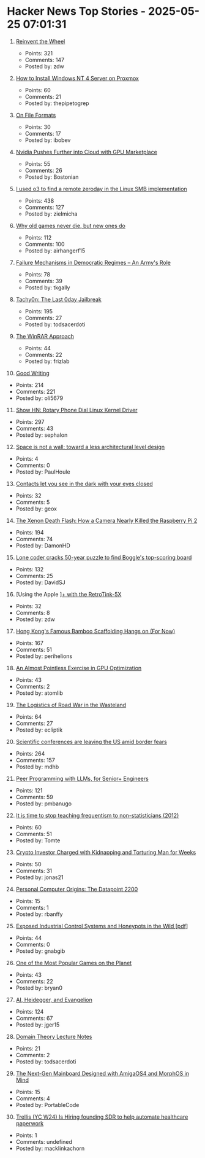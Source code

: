 # Hacker News Top Stories - 2025-05-25 07:01:31

1. [Reinvent the Wheel](https://endler.dev/2025/reinvent-the-wheel/)
   - Points: 321
   - Comments: 147
   - Posted by: zdw

2. [How to Install Windows NT 4 Server on Proxmox](https://blog.pipetogrep.org/2025/05/23/how-to-install-windows-nt-4-server-on-proxmox/)
   - Points: 60
   - Comments: 21
   - Posted by: thepipetogrep

3. [On File Formats](https://solhsa.com/oldernews2025.html#ON-FILE-FORMATS)
   - Points: 30
   - Comments: 17
   - Posted by: ibobev

4. [Nvidia Pushes Further into Cloud with GPU Marketplace](https://www.wsj.com/articles/nvidia-pushes-further-into-cloud-with-gpu-marketplace-4fba6bdd)
   - Points: 55
   - Comments: 26
   - Posted by: Bostonian

5. [I used o3 to find a remote zeroday in the Linux SMB implementation](https://sean.heelan.io/2025/05/22/how-i-used-o3-to-find-cve-2025-37899-a-remote-zeroday-vulnerability-in-the-linux-kernels-smb-implementation/)
   - Points: 438
   - Comments: 127
   - Posted by: zielmicha

6. [Why old games never die, but new ones do](https://pleromanonx86.wordpress.com/2025/05/06/why-old-games-never-die-but-new-ones-do/)
   - Points: 112
   - Comments: 100
   - Posted by: airhangerf15

7. [Failure Mechanisms in Democratic Regimes – An Army's Role](https://angrystaffofficer.com/2025/03/02/failure-mechanisms-in-democratic-regimes-an-armys-role/)
   - Points: 78
   - Comments: 39
   - Posted by: tkgally

8. [Tachy0n: The Last 0day Jailbreak](https://blog.siguza.net/tachy0n/)
   - Points: 195
   - Comments: 27
   - Posted by: todsacerdoti

9. [The WinRAR Approach](https://basicappleguy.com/basicappleblog/the-winrar-approach)
   - Points: 44
   - Comments: 22
   - Posted by: frizlab

10. [Good Writing](https://paulgraham.com/goodwriting.html)
   - Points: 214
   - Comments: 221
   - Posted by: oli5679

11. [Show HN: Rotary Phone Dial Linux Kernel Driver](https://gitlab.com/sephalon/rotary_dial_kmod)
   - Points: 297
   - Comments: 43
   - Posted by: sephalon

12. [Space is not a wall: toward a less architectural level design](https://www.blog.radiator.debacle.us/2025/05/space-is-not-wall-toward-less.html)
   - Points: 4
   - Comments: 0
   - Posted by: PaulHoule

13. [Contacts let you see in the dark with your eyes closed](https://scitechdaily.com/from-sci-fi-to-superpower-these-contacts-let-you-see-in-the-dark-with-your-eyes-closed/)
   - Points: 32
   - Comments: 5
   - Posted by: geox

14. [The Xenon Death Flash: How a Camera Nearly Killed the Raspberry Pi 2](https://magnus919.com/2025/05/the-xenon-death-flash-how-a-camera-nearly-killed-the-raspberry-pi-2/)
   - Points: 194
   - Comments: 74
   - Posted by: DamonHD

15. [Lone coder cracks 50-year puzzle to find Boggle's top-scoring board](https://www.ft.com/content/0ab64ced-1ed1-466d-acd3-78510d10c3a1)
   - Points: 132
   - Comments: 25
   - Posted by: DavidSJ

16. [Using the Apple ][+ with the RetroTink-5X](https://nicole.express/2025/apple-ii-more-like-apple-5x.html)
   - Points: 32
   - Comments: 8
   - Posted by: zdw

17. [Hong Kong's Famous Bamboo Scaffolding Hangs on (For Now)](https://www.nytimes.com/2025/05/24/world/asia/hongkong-bamboo-scaffolding.html)
   - Points: 167
   - Comments: 51
   - Posted by: perihelions

18. [An Almost Pointless Exercise in GPU Optimization](https://blog.speechmatics.com/pointless-gpu-optimization-exercise)
   - Points: 43
   - Comments: 2
   - Posted by: atomlib

19. [The Logistics of Road War in the Wasteland](https://acoup.blog/2025/05/23/collections-the-logistics-of-road-war-in-the-wasteland/)
   - Points: 64
   - Comments: 27
   - Posted by: ecliptik

20. [Scientific conferences are leaving the US amid border fears](https://www.nature.com/articles/d41586-025-01636-5)
   - Points: 264
   - Comments: 157
   - Posted by: mdhb

21. [Peer Programming with LLMs, for Senior+ Engineers](https://pmbanugo.me/blog/peer-programming-with-llms)
   - Points: 121
   - Comments: 59
   - Posted by: pmbanugo

22. [It is time to stop teaching frequentism to non-statisticians (2012)](https://arxiv.org/abs/1201.2590)
   - Points: 60
   - Comments: 51
   - Posted by: Tomte

23. [Crypto Investor Charged with Kidnapping and Torturing Man for Weeks](https://www.nytimes.com/2025/05/24/nyregion/crypto-investor-torture-italian-tourist.html)
   - Points: 50
   - Comments: 31
   - Posted by: jonas21

24. [Personal Computer Origins: The Datapoint 2200](https://thechipletter.substack.com/p/personal-computer-origins-the-datapoint)
   - Points: 15
   - Comments: 1
   - Posted by: rbanffy

25. [Exposed Industrial Control Systems and Honeypots in the Wild [pdf]](https://gsmaragd.github.io/publications/EuroSP2025-ICS/EuroSP2025-ICS.pdf)
   - Points: 44
   - Comments: 0
   - Posted by: gnabgib

26. [One of the Most Popular Games on the Planet](https://kotaku.com/grow-a-garden-roblox-5-million-active-users-record-pc-1851781824)
   - Points: 43
   - Comments: 22
   - Posted by: bryan0

27. [AI, Heidegger, and Evangelion](https://fakepixels.substack.com/p/ai-heidegger-and-evangelion)
   - Points: 124
   - Comments: 67
   - Posted by: jger15

28. [Domain Theory Lecture Notes](https://liamoc.net/forest/dt-001Y/index.xml)
   - Points: 21
   - Comments: 2
   - Posted by: todsacerdoti

29. [The Next-Gen Mainboard Designed with AmigaOS4 and MorphOS in Mind](https://mirari.vitasys.nl/)
   - Points: 15
   - Comments: 4
   - Posted by: PortableCode

30. [Trellis (YC W24) Is Hiring founding SDR to help automate healthcare paperwork](https://www.ycombinator.com/companies/trellis/jobs/7Ru1X1P-founding-sdr)
   - Points: 1
   - Comments: undefined
   - Posted by: macklinkachorn

